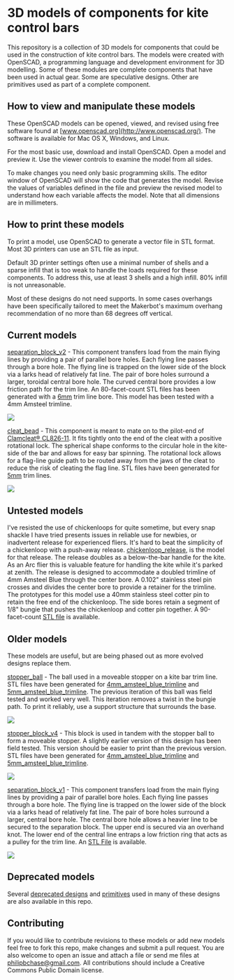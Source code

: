 # 3D models of components for kite control bars

This repository is a collection of 3D models for components that could be used in the construction of kite control bars. The models were created with OpenSCAD, a programming language and development environment for 3D modelling. Some of these modules are complete components that have been used in actual gear. Some are speculative designs. Other are primitives used as part of a complete component.

## How to view and manipulate these models

These OpenSCAD models can be opened, viewed, and revised using free software found at [www.openscad.org](http://www.openscad.org/). The software is available for Mac OS X, Windows, and Linux.

For the most basic use, download and install OpenSCAD. Open a model and preview it. Use the viewer controls to examine the model from all sides.

To make changes you need only basic programming skills. The editor window of OpenSCAD will show the code that generates the model. Revise the values of variables defined in the file and preview the revised model to understand how each variable affects the model. Note that all dimensions are in millimeters.


## How to print these models

To print a model, use OpenSCAD to generate a vector file in STL format. Most 3D printers can use an STL file as input.

Default 3D printer settings often use a minimal number of shells and a sparse infill that is too weak to handle the loads required  for these components. To address this, use at least 3 shells and a high infill. 80% infill is not unreasonable.

Most of these designs do not need supports. In some cases overhangs have been specifically tailored to meet the Makerbot's maximum overhang recommendation of no more than 68 degrees off vertical.


## Current models


[separation\_block_v2](separation_block_v2.scad) - This component transfers load from the main flying lines by providing a pair of parallel bore holes. Each flying line passes through a bore hole. The flying line is trapped on the lower side of the block via a larks head of relatively fat line. The pair of bore holes surround a larger, toroidal central bore hole. The curved central bore provides a low friction path for the trim line. An 80-facet-count STL files has been generated with a [6mm](printable/separation_block_v2_6mm_trimline_bore_7e61bdd.stl) trim line bore. This model has been tested with a 4mm Amsteel trimline.

![](images/separation_block_v2.png)


[cleat_bead](cleat_bead.scad) - This component is meant to mate on to the pilot-end of [Clamcleat® CL826-11](https://www.clamcleat.com/aero-cleat-with-cl211-mk2.html). It fits tightly onto the end of the cleat with a positive rotational lock. The spherical shape conforms to the circular hole in the kite-side of the bar and allows for easy bar spinning.  The rotational lock allows for a flag-line guide path to be routed away from the jaws of the cleat to reduce the risk of cleating the flag line. STL files have been generated for [5mm](printable/cleat_bead_ff7e41a.stl) trim lines.

![](images/cleat_bead.png)


## Untested models

I've resisted the use of chickenloops for quite sometime, but every snap shackle I have tried presents issues in reliable use for newbies, or inadvertent release for experienced fliers. It's hard to beat the simplicity of a chickenloop with a push-away release. [chickenloop_release](chickenloop_release.scad), is the model for that release. The release doubles as a below-the-bar handle for the kite. As an Arc flier this is valuable feature for handling the kite while it's parked at zenith. The release is designed to accommodate a doubled trimline of 4mm Amsteel Blue through the center bore. A 0.102" stainless steel pin crosses and divides the center bore to provide a retainer for the trimline. The prototypes for this model use a 40mm stainless steel cotter pin to retain the free end of the chickenloop. The side bores retain a segment of 1/8" bungie that pushes the chickenloop and cotter pin together. A 90-facet-count [STL file](printable/chickenloop_release_d1928a2.stl) is available.


## Older models

These models are useful, but are being phased out as more evolved designs replace them.

[stopper\_ball](stopper_ball.scad) - The ball used in a moveable stopper on a kite bar trim line. STL files have been generated for
[4mm\_amsteel\_blue\_trimline](printable/stopper_ball_4mm_amsteel.stl) and
[5mm\_amsteel\_blue\_trimline](printable/stopper_ball_modern_5mm_amsteel.stl). The previous iteration of this ball was field tested and worked very well. This iteration removes a twist in the bungie path. To print it reliably, use a support structure that surrounds the base.

![](images/stopper_ball.png)


[stopper\_block\_v4](stopper_block_v4.scad) - This block is used in tandem with the stopper ball to form a moveable stopper. A slightly earlier version of this design has been field tested. This version should be easier to print than the previous version. STL files have been generated for
[4mm\_amsteel\_blue\_trimline](printable/stopper_block_v4_4mm_amsteel.stl) and
[5mm\_amsteel\_blue\_trimline](printable/stopper_block_v4_modern_5mm_amsteel.stl).

![](images/stopper_block_v4.png)


[separation\_block_v1](separation_block_v1.scad) - This component transfers load from the main flying lines by providing a pair of parallel bore holes. Each flying line passes through a bore hole. The flying line is trapped on the lower side of the block via a larks head of relatively fat line. The pair of bore holes surround a larger, central bore hole. The central bore hole allows a heavier line to be secured to the separation block. The upper end is secured via an overhand knot. The lower end of the central line entraps a low friction ring that acts as a pulley for the trim line. An [STL File](printable/separation_block_v1_9a972b6.stl) is available.

![](images/separation_block_v1.png)


## Deprecated models

Several [deprecated designs](deprecated.md) and [primitives](primitives.md) used in many of these designs are also available in this repo.


## Contributing

If you would like to contribute revisions to these models or add new models feel free to fork this repo, make changes and submit a pull request. You are also welcome to open an issue and attach a file or send me files at philipbchase@gmail.com. All contributions should include a Creative Commons Public Domain license.


